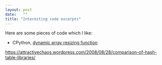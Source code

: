 ```yaml
---
layout: post
date:   ""
title: "Interesting code excerpts"
---
```


Here are some pieces of code which I like:

- CPython, [dynamic array resizing function](https://github.com/python/cpython/blob/master/Objects/listobject.c#L32-L49)


https://attractivechaos.wordpress.com/2008/08/28/comparison-of-hash-table-libraries/

